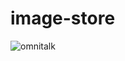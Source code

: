 # image-store

![omnitalk](https://github.com/Luna-omni/image-store/assets/125844802/25af7e49-026e-4b1a-b0a5-e2615d3dc6ba)
